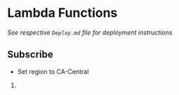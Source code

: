 # Lambda Functions 
*See respective `Deploy.md` file for deployment instructions* 

## Subscribe
- Set region to CA-Central
1. 
